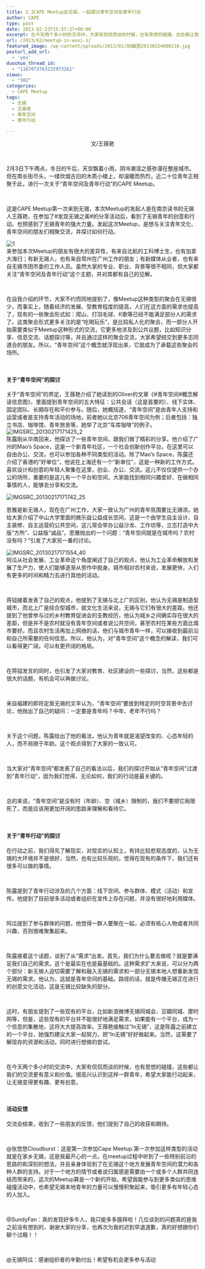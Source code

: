```yaml
---
title: 2.3CAPE Meetup在无锡，一起探讨青年空间及青年行动
author: CAPE
type: post
date: 2013-02-23T15:57:27+00:00
excerpt: 在今天两个多小时的交流中，大家有侃侃而谈的时候，也有思想的碰撞，这些都让我们的交流更有意义和价值。很高兴认识到这样一群青年，希望大家能行动起来，让无锡变得更有趣、更有创意。
url: /2013/02/meetup-in-wuxi-1/
featured_image: /wp-content/uploads/2013/02/QQ截图20130224000210.jpg
posturl_add_url:
  - 'yes'
duoshuo_thread_id:
  - "1167873763232973261"
views:
  - "302"
categories:
  - CAPE Meetup
tags:
  - 无锡
  - 王薇艳
  - 青年空间
  - 青年行动

---
```

<p style="text-align: center;">
  文/王薇艳
</p>

&nbsp;

2月3日下午两点，冬日的午后，天空飘着小雨，阴冷潮湿之感弥漫在整座城市。但在南长街尽头，一缕炊烟古旧的木质小楼上，却温暖而热烈，近二十位青年正相聚于此，进行一次关于“青年空间及青年行动”的CAPE Meetup。

&nbsp;

这是CAPE Meetup第一次来到无锡，本次Meetup的发起人是在南京读书的无锡人王薇艳，在参加了#发现无锡之美#的分享活动后，看到了无锡青年的创意和行动，也预感到了无锡青年的强大力量。发起这次Meetup，是想与关注青年文化、青年空间的朋友们相聚交流，并探讨如何行动。

![1][1]  
来参加本次Meetup的朋友有很大的差异性，有来自北航的工科博士生，也有加拿大海归；有新无锡人，也有来自常州在广州工作的朋友；有新媒体从业者，也有来自无锡市团市委的工作人员。虽然大家的专业、职业、背景等很不相同，但大家都关注“青年空间及青年行动”这个主题，并对其都有自己的见解。

&nbsp;

在自我介绍的环节，大家不约而同地提到了，像Meetup这种类型的聚会在无锡很少，而事实上，随着经济的发展、受教育程度的提高，人们在这方面的需求也提高了，现有的一些聚会形式如：爬山、打羽毛球、K歌等已经不能满足部分人的需求了。这类聚会形式更多关注的是“吃喝玩乐”，是比较私人化的聚会，而一部分人开始需要类似于Meetup这种形式的交流，它更多地涉及到公共议题，比如知识分享、信息交流、话题探讨等，并且通过这样的聚会交流，大家希望结交到更多志同道合的朋友。所以，“青年空间”这个概念就浮现出来，它就成为了承载这些聚会的场所。

&nbsp;

#### **关于“青年空间”的探讨**

关于“青年空间”的界定，王薇艳介绍了她读到的Oliver的文章《#青年空间#概念解读信息图》，里面提到青年空间的五大特征：公共会话（这是首要的）、线下实体、固定团队、长期存在和平价参与。随后，她概括道，“青年空间”是由青年人支持和运营或者是支持青年活动的场地，前者她以北京706青年空间为例；后者包括：独立书店、咖啡馆、青年旅舍等，她举了北京“车库咖啡”的例子。  
![IMGSRC_20130217171425_2][2]  
陈露刚从华南回来，他探访了一些青年空间，跟我们做了精彩的分享。他介绍了广州的Mao’s Space，这是一个新青年社区，一个社会创新创作平台。在这里可以自由办公、交流，也可以参加各种不同类型的活动。除了Mao’s Space，陈露还介绍了香港的“好单位”，他说在上海还有一个“新单位”，这是一种新的工作方式。喜欢设计和创意的年轻人聚集在这里，创业、办公、交流。这儿不仅仅提供一个办公的场所，重要的是这儿有一个平台和空间，大家能找到相同兴趣爱好、在做相同事情的人，能够去分享和交流。

![IMGSRC_20130217171742_25][3] 

恩雅是新无锡人，现在在广州工作，大家一致认为广州的青年氛围要比无锡浓。她给大家介绍了中山大学里面的微乐益公益成长空间，这是一个由学生自主设计、自主装修、自主运营的公共空间，这儿常会举办公益沙龙、工作坊等，立志打造中大版“方所”、公益版“诚品”。恩雅抛出的一个问题：“青年空间就是在城市吗？农村没有吗？”引发了大家另一番的讨论。

![IMGSRC_20130217171554_40][4]  
阿瓜从社会发展、工业革命这个角度阐述了自己的观点，他认为工业革命解放和发展了生产力，使人们能够逐渐从劳作中脱身。城市相对农村来说，发展更快，人们有更多的时间和精力去进行其他的活动。

&nbsp;

蒋钺接着发表了自己的观点，他提到了无锡与北上广的区别，他认为无锡是制造型城市，而北上广是综合型城市，就文化生活来说，无锡与它们有很大的差距。他还提到了他曾参与过的乡村教育促进会的支教经历，他认为城乡之间确实存在很大的差距，但是并不是农村就没有青年空间或者说公共空间，甚至农村在某些方面比城市要好。而且农村生活再加上网络的话，他们与城市青年一样，可以接收到最前沿和自己所需要的任何信息。所以，他认为，对“青年空间”这个概念的解读，我们可以看得更广阔，可以有更开阔的格局。

&nbsp;

在蒋钺发言的同时，也引发了大家对教育、社区建设的一些探讨，当然，这些都是很大的话题，有机会可以再做讨论。

&nbsp;

来自福建的即将定居无锡的文丰认为，“青年空间”要放到特定的时空背景中去讨论，他抛出了自己的疑问：一定要是青年吗？中年、老年不行吗？

&nbsp;

关于这个问题，陈露给出了他的看法，他认为青年就是渴望改变的、心态年轻的人，而不局限于年龄。这个观点得到了大家的一致认可。

&nbsp;

当大家对“青年空间”都发表了自己的看法以后，我们的探讨开始从“青年空间”过渡到“青年行动”，因为我们觉得，无论如何，我们的行动是最关键的。

&nbsp;

总的来说，“青年空间”是没有时（年龄）、空（城乡）限制的，我们不要把它局限死了，而是应该用更加开阔的思路来理解和看待它。

&nbsp;

#### **关于“青年行动”的探讨**

在行动之前，我们得先了解现实，对现实的认知上，有持比较悲观态度的，认为无锡的大环境并不是很好，当然，也有比较乐观的，觉得在现有的条件下，我们还有很多可以做的事情。

&nbsp;

陈露提到了青年行动涉及的几个方面：线下空间、参与群体、模式（活动）和宣传。他提到了目前很多活动或者组织在宣传上存在问题，并没有很好地利用媒体。

&nbsp;

阿瓜提到了参与群体的问题，他觉得一群人要聚在一起，必须有核心人物或者共同兴趣，否则很难聚集起来。

&nbsp;

陈露接着这个话题，谈到了从“需求”出发。首先，我们为什么要去做呢？就是要满足我们自己的需求。这个是最实在也是最基础的。这种需求扩大来说，可以分为两个部分：新无锡人迫切需要了解和融入无锡的需求和一部分无锡本地人想重新发现无锡的需求。他认为，这就是青年空间的基础。路径的话，就是传播无锡正在进行的创意文化活动，这是无锡比较缺失的部分。

&nbsp;

这时，有朋友提到了一些现有的平台，比如新浪微博无锡同城会、豆瓣同城、摩时网等，但是，这些现有的平台并不能很好地满足需求，如果能有一个平台，成为一个信息的集散地，这将大大提高效率。王薇艳接触过“In无锡”，这是陈露之前建立的一个平台，她强烈建议大家一起努力，把“In无锡”好好做起来。当然，这需要了解现存的资源和活动，同时进行想做的尝试。

&nbsp;

在今天两个多小时的交流中，大家有侃侃而谈的时候，也有思想的碰撞，这些都让我们的交流更有意义和价值。很高兴认识到这样一群青年，希望大家能行动起来，让无锡变得更有趣、更有创意。

&nbsp;

#### **活动反馈**

交流会结束，收到了一些朋友的反馈，他们提到了自己的收获和期待。

&nbsp;

@张悠悠Cloudburst：这是第一次参加Cape Meetup.第一次参加这样类型的活动就是在家乡无锡，这是我最开心的一点。在meetup过程中听到了一些特别前沿的思路的和深刻的想法，并且亲身体验到了在无锡这个地方发展青年空间的潜力和各种人群的支持。对于一个地方的情节或者说归属感是需要由一个或多个人群共同连结而带来的，这次的Meetup算是一个新的开始，希望我能参与到更多类似的思维碰撞活动中，也希望无锡本地青年的力量可以慢慢积聚起来，吸引更多有年轻心态的人加入。

&nbsp;

@SundyFan：真的发现好多牛人，我只能多多膜拜啦！几位谈到的问题真的是我之前没有想到的，谢谢大家的分享，也再次为我的迟到早退道歉，真的好想跟你们聊个过瘾！！

&nbsp;

@无锡阿瓜：感谢组织者的辛勤付出！希望有机会更多参与活动

 [1]: http://pic.yupoo.com/chenluaihr_v/CEhF7Kz4/medium.jpg
 [2]: http://pic.yupoo.com/chenluaihr_v/CEhz1UAJ/medium.jpg
 [3]: http://pic.yupoo.com/chenluaihr_v/CEhz8s3R/medium.jpg
 [4]: http://pic.yupoo.com/chenluaihr_v/CEhySSe1/medium.jpg
